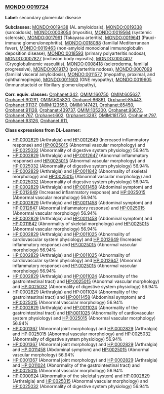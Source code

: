 
### [MONDO:0019724](http://purl.obolibrary.org/obo/MONDO_0019724)
**Label:** secondary glomerular disease

**Subclasses:** [MONDO:0019438](http://purl.obolibrary.org/obo/MONDO_0019438) (AL amyloidosis), [MONDO:0019338](http://purl.obolibrary.org/obo/MONDO_0019338) (sarcoidosis), [MONDO:0008054](http://purl.obolibrary.org/obo/MONDO_0008054) (myositis), [MONDO:0019564](http://purl.obolibrary.org/obo/MONDO_0019564) (systemic sclerosis), [MONDO:0017991](http://purl.obolibrary.org/obo/MONDO_0017991) (Takayasu arteritis), [MONDO:0019641](http://purl.obolibrary.org/obo/MONDO_0019641) (Pauci-immune glomerulonephritis), [MONDO:0018088](http://purl.obolibrary.org/obo/MONDO_0018088) (familial Mediterranean fever), [MONDO:0019463](http://purl.obolibrary.org/obo/MONDO_0019463) (non-amyloid monoclonal immunoglobulin deposition disease), [MONDO:0018593](http://purl.obolibrary.org/obo/MONDO_0018593) (primary polyarteritis nodosa), [MONDO:0007827](http://purl.obolibrary.org/obo/MONDO_0007827) (inclusion body myositis), [MONDO:0007407](http://purl.obolibrary.org/obo/MONDO_0007407) (Cryoglobulinemic vasculitis), [MONDO:0008418](http://purl.obolibrary.org/obo/MONDO_0008418) (scleroderma, familial progressive), [MONDO:0019170](http://purl.obolibrary.org/obo/MONDO_0019170) (polyarteritis nodosa), [MONDO:0007099](http://purl.obolibrary.org/obo/MONDO_0007099) (familial visceral amyloidosis), [MONDO:0011577](http://purl.obolibrary.org/obo/MONDO_0011577) (myopathy, proximal, and ophthalmoplegia), [MONDO:0011603](http://purl.obolibrary.org/obo/MONDO_0011603) (GNE myopathy), [MONDO:0019605](http://purl.obolibrary.org/obo/MONDO_0019605) (Immunotactoid or fibrillary glomerulopathy), 

**Corr. equiv. classes:** [Orphanet:342](http://www.orpha.net/ORDO/Orphanet_342), [OMIM:160750](http://purl.obolibrary.org/obo/OMIM_160750), [OMIM:605637](http://purl.obolibrary.org/obo/OMIM_605637), [Orphanet:90291](http://www.orpha.net/ORDO/Orphanet_90291), [OMIM:605820](http://purl.obolibrary.org/obo/OMIM_605820), [Orphanet:86861](http://www.orpha.net/ORDO/Orphanet_86861), [Orphanet:85443](http://www.orpha.net/ORDO/Orphanet_85443), [Orphanet:91137](http://www.orpha.net/ORDO/Orphanet_91137), [OMIM:123550](http://purl.obolibrary.org/obo/OMIM_123550), [OMIM:147421](http://purl.obolibrary.org/obo/OMIM_147421), [Orphanet:85450](http://www.orpha.net/ORDO/Orphanet_85450), [Orphanet:91138](http://www.orpha.net/ORDO/Orphanet_91138), [Orphanet:439737](http://www.orpha.net/ORDO/Orphanet_439737), [OMIM:105200](http://purl.obolibrary.org/obo/OMIM_105200), [Orphanet:93672](http://www.orpha.net/ORDO/Orphanet_93672), [Orphanet:767](http://www.orpha.net/ORDO/Orphanet_767), [Orphanet:602](http://www.orpha.net/ORDO/Orphanet_602), [Orphanet:3287](http://www.orpha.net/ORDO/Orphanet_3287), [OMIM:181750](http://purl.obolibrary.org/obo/OMIM_181750), [Orphanet:797](http://www.orpha.net/ORDO/Orphanet_797), [Orphanet:93126](http://www.orpha.net/ORDO/Orphanet_93126), [Orphanet:611](http://www.orpha.net/ORDO/Orphanet_611), 

**Class expressions from DL-Learner:**

- [HP:0002829](http://purl.obolibrary.org/obo/HP_0002829) (Arthralgia) and [HP:0012649](http://purl.obolibrary.org/obo/HP_0012649) (Increased inflammatory response) and [HP:0025015](http://purl.obolibrary.org/obo/HP_0025015) (Abnormal vascular morphology) and [HP:0025032](http://purl.obolibrary.org/obo/HP_0025032) (Abnormality of digestive system physiology) 56.94%
- [HP:0002829](http://purl.obolibrary.org/obo/HP_0002829) (Arthralgia) and [HP:0012647](http://purl.obolibrary.org/obo/HP_0012647) (Abnormal inflammatory response) and [HP:0025015](http://purl.obolibrary.org/obo/HP_0025015) (Abnormal vascular morphology) and [HP:0025032](http://purl.obolibrary.org/obo/HP_0025032) (Abnormality of digestive system physiology) 56.94%
- [HP:0002829](http://purl.obolibrary.org/obo/HP_0002829) (Arthralgia) and [HP:0011842](http://purl.obolibrary.org/obo/HP_0011842) (Abnormality of skeletal morphology) and [HP:0025015](http://purl.obolibrary.org/obo/HP_0025015) (Abnormal vascular morphology) and [HP:0025032](http://purl.obolibrary.org/obo/HP_0025032) (Abnormality of digestive system physiology) 56.94%
- [HP:0002829](http://purl.obolibrary.org/obo/HP_0002829) (Arthralgia) and [HP:0011458](http://purl.obolibrary.org/obo/HP_0011458) (Abdominal symptom) and [HP:0012649](http://purl.obolibrary.org/obo/HP_0012649) (Increased inflammatory response) and [HP:0025015](http://purl.obolibrary.org/obo/HP_0025015) (Abnormal vascular morphology) 56.94%
- [HP:0002829](http://purl.obolibrary.org/obo/HP_0002829) (Arthralgia) and [HP:0011458](http://purl.obolibrary.org/obo/HP_0011458) (Abdominal symptom) and [HP:0012647](http://purl.obolibrary.org/obo/HP_0012647) (Abnormal inflammatory response) and [HP:0025015](http://purl.obolibrary.org/obo/HP_0025015) (Abnormal vascular morphology) 56.94%
- [HP:0002829](http://purl.obolibrary.org/obo/HP_0002829) (Arthralgia) and [HP:0011458](http://purl.obolibrary.org/obo/HP_0011458) (Abdominal symptom) and [HP:0011842](http://purl.obolibrary.org/obo/HP_0011842) (Abnormality of skeletal morphology) and [HP:0025015](http://purl.obolibrary.org/obo/HP_0025015) (Abnormal vascular morphology) 56.94%
- [HP:0002829](http://purl.obolibrary.org/obo/HP_0002829) (Arthralgia) and [HP:0011025](http://purl.obolibrary.org/obo/HP_0011025) (Abnormality of cardiovascular system physiology) and [HP:0012649](http://purl.obolibrary.org/obo/HP_0012649) (Increased inflammatory response) and [HP:0025015](http://purl.obolibrary.org/obo/HP_0025015) (Abnormal vascular morphology) 56.94%
- [HP:0002829](http://purl.obolibrary.org/obo/HP_0002829) (Arthralgia) and [HP:0011025](http://purl.obolibrary.org/obo/HP_0011025) (Abnormality of cardiovascular system physiology) and [HP:0012647](http://purl.obolibrary.org/obo/HP_0012647) (Abnormal inflammatory response) and [HP:0025015](http://purl.obolibrary.org/obo/HP_0025015) (Abnormal vascular morphology) 56.94%
- [HP:0002829](http://purl.obolibrary.org/obo/HP_0002829) (Arthralgia) and [HP:0011024](http://purl.obolibrary.org/obo/HP_0011024) (Abnormality of the gastrointestinal tract) and [HP:0025015](http://purl.obolibrary.org/obo/HP_0025015) (Abnormal vascular morphology) and [HP:0025032](http://purl.obolibrary.org/obo/HP_0025032) (Abnormality of digestive system physiology) 56.94%
- [HP:0002829](http://purl.obolibrary.org/obo/HP_0002829) (Arthralgia) and [HP:0011024](http://purl.obolibrary.org/obo/HP_0011024) (Abnormality of the gastrointestinal tract) and [HP:0011458](http://purl.obolibrary.org/obo/HP_0011458) (Abdominal symptom) and [HP:0025015](http://purl.obolibrary.org/obo/HP_0025015) (Abnormal vascular morphology) 56.94%
- [HP:0002829](http://purl.obolibrary.org/obo/HP_0002829) (Arthralgia) and [HP:0011024](http://purl.obolibrary.org/obo/HP_0011024) (Abnormality of the gastrointestinal tract) and [HP:0011025](http://purl.obolibrary.org/obo/HP_0011025) (Abnormality of cardiovascular system physiology) and [HP:0025015](http://purl.obolibrary.org/obo/HP_0025015) (Abnormal vascular morphology) 56.94%
- [HP:0001367](http://purl.obolibrary.org/obo/HP_0001367) (Abnormal joint morphology) and [HP:0002829](http://purl.obolibrary.org/obo/HP_0002829) (Arthralgia) and [HP:0025015](http://purl.obolibrary.org/obo/HP_0025015) (Abnormal vascular morphology) and [HP:0025032](http://purl.obolibrary.org/obo/HP_0025032) (Abnormality of digestive system physiology) 56.94%
- [HP:0001367](http://purl.obolibrary.org/obo/HP_0001367) (Abnormal joint morphology) and [HP:0002829](http://purl.obolibrary.org/obo/HP_0002829) (Arthralgia) and [HP:0011458](http://purl.obolibrary.org/obo/HP_0011458) (Abdominal symptom) and [HP:0025015](http://purl.obolibrary.org/obo/HP_0025015) (Abnormal vascular morphology) 56.94%
- [HP:0001367](http://purl.obolibrary.org/obo/HP_0001367) (Abnormal joint morphology) and [HP:0002829](http://purl.obolibrary.org/obo/HP_0002829) (Arthralgia) and [HP:0011024](http://purl.obolibrary.org/obo/HP_0011024) (Abnormality of the gastrointestinal tract) and [HP:0025015](http://purl.obolibrary.org/obo/HP_0025015) (Abnormal vascular morphology) 56.94%
- [HP:0000924](http://purl.obolibrary.org/obo/HP_0000924) (Abnormality of the skeletal system) and [HP:0002829](http://purl.obolibrary.org/obo/HP_0002829) (Arthralgia) and [HP:0025015](http://purl.obolibrary.org/obo/HP_0025015) (Abnormal vascular morphology) and [HP:0025032](http://purl.obolibrary.org/obo/HP_0025032) (Abnormality of digestive system physiology) 56.94%


